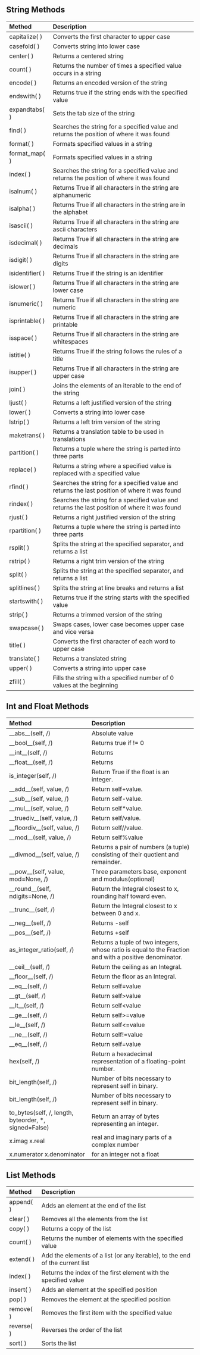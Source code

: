 

## String Methods  

| Method          | Description                                                                                   |
| :-------------- | :-------------------------------------------------------------------------------------------- |
| capitalize( )   | Converts the first character to upper case                                                    |
| casefold( )     | Converts string into lower case                                                               |
| center( )       | Returns a centered string                                                                     |
| count( )        | Returns the number of times a specified value occurs in a string                              |
| encode( )       | Returns an encoded version of the string                                                      |
| endswith( )     | Returns true if the string ends with the specified value                                      |
| expandtabs( )   | Sets the tab size of the string                                                               |
| find( )         | Searches the string for a specified value and returns the position of where it was found      |
| format( )       | Formats specified values in a string                                                          |
| format_map( )   | Formats specified values in a string                                                          |
| index( )        | Searches the string for a specified value and returns the position of where it was found      |
| isalnum( )      | Returns True if all characters in the string are alphanumeric                                 |
| isalpha( )      | Returns True if all characters in the string are in the alphabet                              |
| isascii( )      | Returns True if all characters in the string are ascii characters                             |
| isdecimal( )    | Returns True if all characters in the string are decimals                                     |
| isdigit( )      | Returns True if all characters in the string are digits                                       |
| isidentifier( ) | Returns True if the string is an identifier                                                   |
| islower( )      | Returns True if all characters in the string are lower case                                   |
| isnumeric( )    | Returns True if all characters in the string are numeric                                      |
| isprintable( )  | Returns True if all characters in the string are printable                                    |
| isspace( )      | Returns True if all characters in the string are whitespaces                                  |
| istitle( )      | Returns True if the string follows the rules of a title                                       |
| isupper( )      | Returns True if all characters in the string are upper case                                   |
| join( )         | Joins the elements of an iterable to the end of the string                                    |
| ljust( )        | Returns a left justified version of the string                                                |
| lower( )        | Converts a string into lower case                                                             |
| lstrip( )       | Returns a left trim version of the string                                                     |
| maketrans( )    | Returns a translation table to be used in translations                                        |
| partition( )    | Returns a tuple where the string is parted into three parts                                   |
| replace( )      | Returns a string where a specified value is replaced with a specified value                   |
| rfind( )        | Searches the string for a specified value and returns the last position of where it was found |
| rindex( )       | Searches the string for a specified value and returns the last position of where it was found |
| rjust( )        | Returns a right justified version of the string                                               |
| rpartition( )   | Returns a tuple where the string is parted into three parts                                   |
| rsplit( )       | Splits the string at the specified separator, and returns a list                              |
| rstrip( )       | Returns a right trim version of the string                                                    |
| split( )        | Splits the string at the specified separator, and returns a list                              |
| splitlines( )   | Splits the string at line breaks and returns a list                                           |
| startswith( )   | Returns true if the string starts with the specified value                                    |
| strip( )        | Returns a trimmed version of the string                                                       |
| swapcase( )     | Swaps cases, lower case becomes upper case and vice versa                                     |
| title( )        | Converts the first character of each word to upper case                                       |
| translate( )    | Returns a translated string                                                                   |
| upper( )        | Converts a string into upper case                                                             |
| zfill( )        | Fills the string with a specified number of 0 values at the beginning                         |

## Int and Float Methods

| Method     | Description                                                                  |
| :--------- | :--------------------------------------------------------------------------- |
| \_\_abs\_\_(self, /)  | Absolute value                                       |
| \_\_bool\_\_(self, /)    | Returns true if != 0                                                   |
| \_\_int\_\_(self, /)   | Returns                       |
| \_\_float\_\_(self, /)  | Returns  |
| is\_integer(self, /) | Return True if the float is an integer. |
| \_\_add\_\_(self, value, /)  | Return self+value.                                       |
| \_\_sub\_\_(self, value, /)   | Return self-value. |
| \_\_mul\_\_(self, value, /)  | Return self\*value. |
| \_\_truediv\_\_(self, value, /)  | Return self/value. |
| \_\_floordiv\_\_(self, value, /)     | Return self//value. |
| \_\_mod\_\_(self, value, /)  | Return self%value |
| \_\_divmod\_\_(self, value, /) | Returns a pair of numbers (a tuple) consisting of their quotient and remainder.  |
| \_\_pow\_\_(self, value, mod=None, /)    | Three parameters base, exponent and modulus(optional)  |
| \_\_round\_\_(self, ndigits=None, /)    |  Return the Integral closest to x, rounding half toward even.  |
| \_\_trunc\_\_(self, /)    |  Return the Integral closest to x between 0 and x.  |
| \_\_neg\_\_(self, /) | Returns -self |
| \_\_pos\_\_(self, /) | Returns +self |
| as\_integer\_ratio(self, /) | Returns a tuple of two integers, whose ratio is equal to the Fraction and with a positive denominator. |
| \_\_ceil\_\_(self, /) | Return the ceiling as an Integral. |
| \_\_floor\_\_(self, /) | Return the floor as an Integral. |
| \_\_eq\_\_(self, /) | Return self=value |
| \_\_gt\_\_(self, /) | Return self>value |
| \_\_lt\_\_(self, /) | Return self<value |
| \_\_ge\_\_(self, /) | Return self>=value |
| \_\_le\_\_(self, /) | Return self<=value |
| \_\_ne\_\_(self, /) | Return self!=value |
| \_\_eq\_\_(self, /) | Return self=value |
| hex(self, /) | Return a hexadecimal representation of a floating-point number. |
| bit\_length(self, /) | Number of bits necessary to represent self in binary. |
| bit\_length(self, /) | Number of bits necessary to represent self in binary. |
| to\_bytes(self, /, length, byteorder, \*, signed=False) | Return an array of bytes representing an integer. |
| x.imag  x.real | real and imaginary parts of a complex number |
| x.numerator  x.denominator | for an integer not a float |

## List Methods  

| Method     | Description                                                                  |
| :--------- | :--------------------------------------------------------------------------- |
| append( )  | Adds an element at the end of the list                                       |
| clear( )   | Removes all the elements from the list                                       |
| copy( )    | Returns a copy of the list                                                   |
| count( )   | Returns the number of elements with the specified value                      |
| extend( )  | Add the elements of a list (or any iterable), to the end of the current list |
| index( )   | Returns the index of the first element with the specified value              |
| insert( )  | Adds an element at the specified position                                    |
| pop( )     | Removes the element at the specified position                                |
| remove( )  | Removes the first item with the specified value                              |
| reverse( ) | Reverses the order of the list                                               |
| sort( )    | Sorts the list                                                               |

